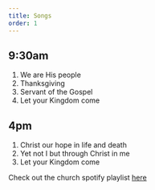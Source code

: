 ```yaml
---
title: Songs
order: 1
---
```


## 9:30am 
1. We are His people
2. Thanksgiving
3. Servant of the Gospel
4. Let your Kingdom come

## 4pm 
1. Christ our hope in life and death
2. Yet not I but through Christ in me
3. Let your Kingdom come

Check out the church spotify playlist [here](https://open.spotify.com/playlist/3gh0ZKXkJBDbNEnZqJJDXj?si=0908aa3f87544643)
